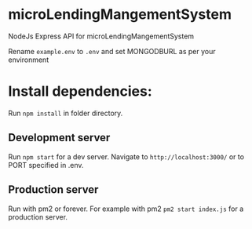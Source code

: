 # microLendingMangementSystem
NodeJs Express API for microLendingMangementSystem

Rename `example.env` to `.env` and set MONGODBURL as per your environment

# Install dependencies:
Run `npm install` in folder directory.

## Development server

Run `npm start` for a dev server. Navigate to `http://localhost:3000/` or to PORT specified in .env.

## Production server

Run with pm2 or forever. For example with pm2 `pm2 start index.js` for a production server.

